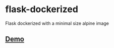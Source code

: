 # flask-dockerized
Flask dockerized with a minimal size alpine image

## [Demo](https://flask-docker-uxexrqiigi.now.sh) 
